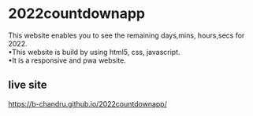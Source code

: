 # 2022countdownapp
This website enables you to see the remaining days,mins, hours,secs for 2022.<br/>
•This website is build by using html5, css, javascript.<br/>
•It is a responsive and pwa website.
## live site 

https://b-chandru.github.io/2022countdownapp/
